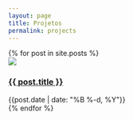 ```yaml
---
layout: page
title: Projetos
permalink: projects
---
```


<div>
  {% for post in site.posts %}
    <div class="inline-flex">
      <img class="object-scale-down h-10 w-10 mr-3" src="{{site.baseurl}}/assets/projects/{{ post.title }}.png">
      <div>
        <h3><a href="{{site.baseurl}}{{ post.url }}">{{ post.title }}</a></h3>
        <div class="text-sm text-gray-400">{{post.date | date: "%B %-d, %Y"}}</div>
      </div>
    </div>
  {% endfor %}
</div>


